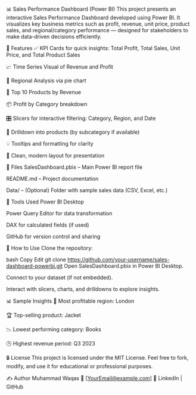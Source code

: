📊 Sales Performance Dashboard (Power BI)
This project presents an interactive Sales Performance Dashboard developed using Power BI. It visualizes key business metrics such as profit, revenue, unit price, product sales, and regional/category performance — designed for stakeholders to make data-driven decisions efficiently.

🧾 Features
✅ KPI Cards for quick insights: Total Profit, Total Sales, Unit Price, and Total Product Sales

📈 Time Series Visual of Revenue and Profit

📍 Regional Analysis via pie chart

🛒 Top 10 Products by Revenue

📦 Profit by Category breakdown

🎛️ Slicers for interactive filtering: Category, Region, and Date

🔎 Drilldown into products (by subcategory if available)

💡 Tooltips and formatting for clarity

📌 Clean, modern layout for presentation

📂 Files
SalesDashboard.pbix – Main Power BI report file

README.md – Project documentation

Data/ – (Optional) Folder with sample sales data (CSV, Excel, etc.)

📌 Tools Used
Power BI Desktop

Power Query Editor for data transformation

DAX for calculated fields (if used)

GitHub for version control and sharing

🚀 How to Use
Clone the repository:

bash
Copy
Edit
git clone https://github.com/your-username/sales-dashboard-powerbi.git
Open SalesDashboard.pbix in Power BI Desktop.

Connect to your dataset (if not embedded).

Interact with slicers, charts, and drilldowns to explore insights.

📊 Sample Insights
📌 Most profitable region: London

🏆 Top-selling product: Jacket

📉 Lowest performing category: Books

🕒 Highest revenue period: Q3 2023

🔒 License
This project is licensed under the MIT License. Feel free to fork, modify, and use it for educational or professional purposes.

✍️ Author
Muhammad Waqas
📧 [YourEmail@example.com]
🔗 LinkedIn | GitHub